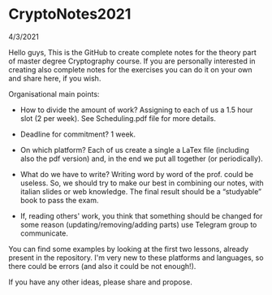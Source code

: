 # CryptoNotes2021

4/3/2021

Hello guys,
This is the GitHub to create complete notes for the theory part of master degree Cryptography course. If you are personally interested in creating also complete notes for the exercises you can do it on your own and share here, if you wish.

Organisational main points:

- How to divide the amount of work? Assigning to each of us a 1.5 hour slot (2 per week). See Scheduling.pdf file for more details.

- Deadline for commitment? 1 week.

- On which platform? Each of us create a single a LaTex file (including also the pdf version) and, in the end we put all together (or periodically). 

- What do we have to write? Writing word by word of the prof. could be useless. So, we should try to make our best in combining our notes, with italian slides or web knowledge. The final result should be a “studyable” book to pass the exam.
- If, reading others' work, you think that something should be changed for some reason (updating/removing/adding parts) use Telegram group to communicate.

You can find some examples by looking at the first two lessons, already present in the repository. I'm very new to these platforms and languages, so there could be errors (and also it could be not enough!).

If you have any other ideas, please share and propose. 

